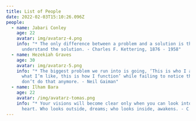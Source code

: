 ```yaml
---
title: List of People
date: 2022-02-03T15:10:26.096Z
people:
  - name: Jabari Conley
    age: 22
    avatar: img/avatarz-4.png
    info: "* The only difference between a problem and a solution is that people
      understand the solution. - Charles F. Kettering, 1876 - 1958"
  - name: Hezekiah Graves
    age: 30
    avatar: img/avatarz-5.png
    info: "* The biggest problem we run into is going, ‘This is who I am, this is
      what I’m like, this is how I function’ while failing to notice that you
      don’t do that anymore. - Neil Gaiman"
  - name: Ilham Bara
    age: 22
    avatar: /img/avatarz-tomas.png
    info: "* Your visions will become clear only when you can look into your own
      heart. Who looks outside, dreams; who looks inside, awakens. - C.G. Jung"
---
```

